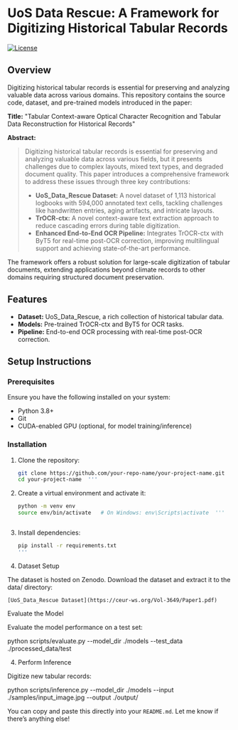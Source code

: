 # UoS Data Rescue: A Framework for Digitizing Historical Tabular Records  

[![License](https://img.shields.io/badge/license-CC%20BY%204.0-lightgrey.svg)](https://creativecommons.org/licenses/by/4.0/)

## Overview  
Digitizing historical tabular records is essential for preserving and analyzing valuable data across various domains. This repository contains the source code, dataset, and pre-trained models introduced in the paper:  

**Title:** "Tabular Context-aware Optical Character Recognition and Tabular Data Reconstruction for Historical Records"  

**Abstract:**  
> Digitizing historical tabular records is essential for preserving and analyzing valuable data across various fields, but it presents challenges due to complex layouts, mixed text types, and degraded document quality. This paper introduces a comprehensive framework to address these issues through three key contributions:  
> - **UoS_Data_Rescue Dataset:** A novel dataset of 1,113 historical logbooks with 594,000 annotated text cells, tackling challenges like handwritten entries, aging artifacts, and intricate layouts.  
> - **TrOCR-ctx:** A novel context-aware text extraction approach to reduce cascading errors during table digitization.  
> - **Enhanced End-to-End OCR Pipeline:** Integrates TrOCR-ctx with ByT5 for real-time post-OCR correction, improving multilingual support and achieving state-of-the-art performance.  

The framework offers a robust solution for large-scale digitization of tabular documents, extending applications beyond climate records to other domains requiring structured document preservation.  

## Features  
- **Dataset:** UoS_Data_Rescue, a rich collection of historical tabular data.  
- **Models:** Pre-trained TrOCR-ctx and ByT5 for OCR tasks.  
- **Pipeline:** End-to-end OCR processing with real-time post-OCR correction.  

## Setup Instructions  

### Prerequisites  
Ensure you have the following installed on your system:  
- Python 3.8+  
- Git  
- CUDA-enabled GPU (optional, for model training/inference)  

### Installation  
1. Clone the repository:  
   ```bash  
   git clone https://github.com/your-repo-name/your-project-name.git  
   cd your-project-name  '''

2. Create a virtual environment and activate it:  
   ```bash  
   python -m venv env  
   source env/bin/activate   # On Windows: env\Scripts\activate  '''



3. Install dependencies:
    ```bash 
    pip install -r requirements.txt  
    '''

4. Dataset Setup

The dataset is hosted on Zenodo. Download the dataset and extract it to the data/ directory:

    [UoS_Data_Rescue Dataset](https://ceur-ws.org/Vol-3649/Paper1.pdf)


Evaluate the Model

Evaluate the model performance on a test set:

python scripts/evaluate.py --model_dir ./models --test_data ./processed_data/test  

4. Perform Inference

Digitize new tabular records:

python scripts/inference.py --model_dir ./models --input ./samples/input_image.jpg --output ./output/  


You can copy and paste this directly into your `README.md`. Let me know if there’s anything else!
